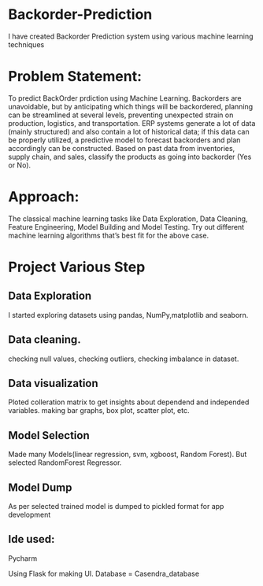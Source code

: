 # Backorder-Prediction
I have created Backorder Prediction system using various machine learning techniques 

# Problem Statement:

To predict BackOrder prdiction using Machine Learning. Backorders are unavoidable, but by anticipating which things will be backordered, planning can be streamlined at several levels, preventing unexpected strain on production, logistics, and transportation. ERP systems generate a lot of data (mainly structured) and also contain a lot of historical data; if this data can be properly utilized, a predictive model to forecast backorders and plan accordingly can be constructed. Based on past data from inventories, supply chain, and sales, classify the products as going into backorder (Yes or No).

# Approach:

The classical machine learning tasks like Data Exploration, Data Cleaning, Feature Engineering, Model Building and Model Testing. Try out different machine learning algorithms that’s best fit for the above case.

# Project Various Step

## Data Exploration
I started exploring datasets using pandas, NumPy,matplotlib and seaborn.

## Data cleaning.
checking null values, checking outliers, checking imbalance in dataset.

## Data visualization
Ploted colleration matrix to get insights about dependend and independed variables. making bar graphs, box plot, scatter plot, etc.

## Model Selection
Made many Models(linear regression, svm, xgboost, Random Forest). But selected RandomForest Regressor.

## Model Dump
As per selected trained model is dumped to pickled format for app development

## Ide used:
Pycharm

Using Flask for making UI. Database = Casendra_database
